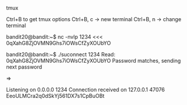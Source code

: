 tmux

Ctrl+B to get tmux options
Ctrl+B, c -> new terminal
Ctrl+B, n -> change terminal

bandit20@bandit:~$ nc -nvlp 1234 <<< 0qXahG8ZjOVMN9Ghs7iOWsCfZyXOUbYO

bandit20@bandit:~$ ./suconnect 1234
Read: 0qXahG8ZjOVMN9Ghs7iOWsCfZyXOUbYO
Password matches, sending next password

=>

Listening on 0.0.0.0 1234
Connection received on 127.0.0.1 47076
EeoULMCra2q0dSkYj561DX7s1CpBuOBt


